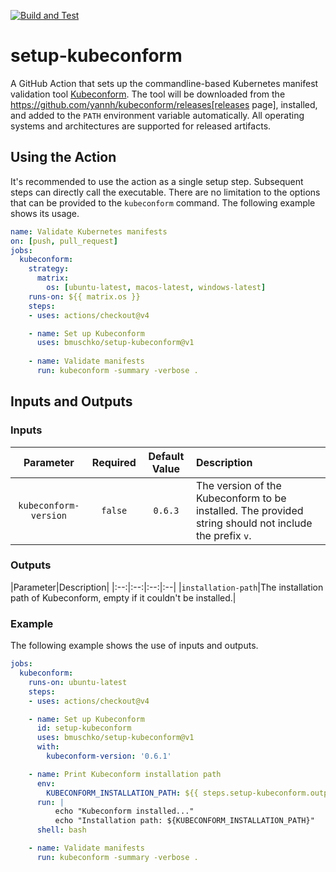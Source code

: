 [![Build and Test](https://github.com/bmuschko/setup-kubeconform/actions/workflows/build-test.yml/badge.svg)](https://github.com/bmuschko/setup-kubeconform/actions/workflows/build-test.yml)

# setup-kubeconform

A GitHub Action that sets up the commandline-based Kubernetes manifest validation tool [Kubeconform](https://github.com/yannh/kubeconform). The tool will be downloaded from the https://github.com/yannh/kubeconform/releases[releases page], installed, and added to the `PATH` environment variable automatically. All operating systems and architectures are supported for released artifacts.

## Using the Action

It's recommended to use the action as a single setup step. Subsequent steps can directly call the executable. There are no limitation to the options that can be provided to the `kubeconform` command. The following example shows its usage.

```yaml
name: Validate Kubernetes manifests
on: [push, pull_request]
jobs:
  kubeconform:
    strategy:
      matrix:
        os: [ubuntu-latest, macos-latest, windows-latest]
    runs-on: ${{ matrix.os }}
    steps:
    - uses: actions/checkout@v4

    - name: Set up Kubeconform
      uses: bmuschko/setup-kubeconform@v1
    
    - name: Validate manifests
      run: kubeconform -summary -verbose .
```

## Inputs and Outputs

### Inputs

|Parameter|Required|Default Value|Description|
|:--:|:--:|:--:|:--|
|`kubeconform-version`|`false`|`0.6.3`|The version of the Kubeconform to be installed. The provided string should not include the prefix `v`.|

### Outputs

|Parameter|Description|
|:--:|:--:|:--:|:--|
|`installation-path`|The installation path of Kubeconform, empty if it couldn't be installed.|

### Example

The following example shows the use of inputs and outputs.

```yaml
jobs:
  kubeconform:
    runs-on: ubuntu-latest
    steps:
    - uses: actions/checkout@v4

    - name: Set up Kubeconform
      id: setup-kubeconform
      uses: bmuschko/setup-kubeconform@v1
      with:
        kubeconform-version: '0.6.1'

    - name: Print Kubeconform installation path
      env:
        KUBECONFORM_INSTALLATION_PATH: ${{ steps.setup-kubeconform.outputs.installation-path }}
      run: |
          echo "Kubeconform installed..."
          echo "Installation path: ${KUBECONFORM_INSTALLATION_PATH}"
      shell: bash

    - name: Validate manifests
      run: kubeconform -summary -verbose .
```
